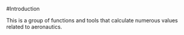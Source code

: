 #Introduction

This is a group of functions and tools that calculate numerous values related to aeronautics.